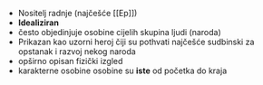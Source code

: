 - Nositelj radnje (najčešće [[Ep]])
- **Idealiziran**
- često objedinjuje osobine cijelih skupina ljudi (naroda)
- Prikazan kao uzorni heroj čiji su pothvati najčešće sudbinski za opstanak i razvoj nekog naroda
- opširno opisan fizički izgled
- karakterne osobine osobine su **iste** od početka do kraja 
